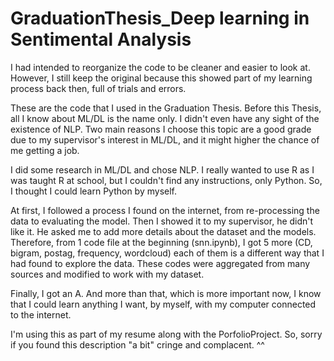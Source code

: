 # GraduationThesis_Deep learning in Sentimental Analysis
I had intended to reorganize the code to be cleaner and easier to look at. 
However, I still keep the original because this showed part of my learning process back then, full of trials and errors.

These are the code that I used in the Graduation Thesis.
Before this Thesis, all I know about ML/DL is the name only.
I didn't even have any sight of the existence of NLP.
Two main reasons I choose this topic are a good grade due to my supervisor's interest in ML/DL, and it might higher the chance of me getting a job.

I did some research in ML/DL and chose NLP.
I really wanted to use R as I was taught R at school, but I couldn't find any instructions, only Python.
So, I thought I could learn Python by myself.

At first, I followed a process I found on the internet, from re-processing the data to evaluating the model.
Then I showed it to my supervisor, he didn't like it. He asked me to add more details about the dataset and the models.
Therefore, from 1 code file at the beginning (snn.ipynb), I got 5 more (CD, bigram, postag, frequency, wordcloud) each of them is a different way that I had found to explore the data.
These codes were aggregated from many sources and modified to work with my dataset.

Finally, I got an A.
And more than that, which is more important now, I know that I could learn anything I want, by myself, with my computer connected to the internet.

I'm using this as part of my resume along with the PorfolioProject. So, sorry if you found this description "a bit" cringe and complacent. ^^
